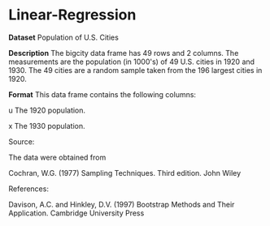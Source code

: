 # Linear-Regression

**Dataset**
Population of U.S. Cities

**Description**
The bigcity data frame has 49 rows and 2 columns. The measurements are the population (in 1000's) of 49 U.S. cities in 1920 and 1930. The 49 cities are a random sample taken from the 196 largest cities in 1920.

**Format**
This data frame contains the following columns:

u The 1920 population.

x The 1930 population.

Source:

The data were obtained from

Cochran, W.G. (1977) Sampling Techniques. Third edition. John Wiley

References:

Davison, A.C. and Hinkley, D.V. (1997) Bootstrap Methods and Their Application. Cambridge University Press

